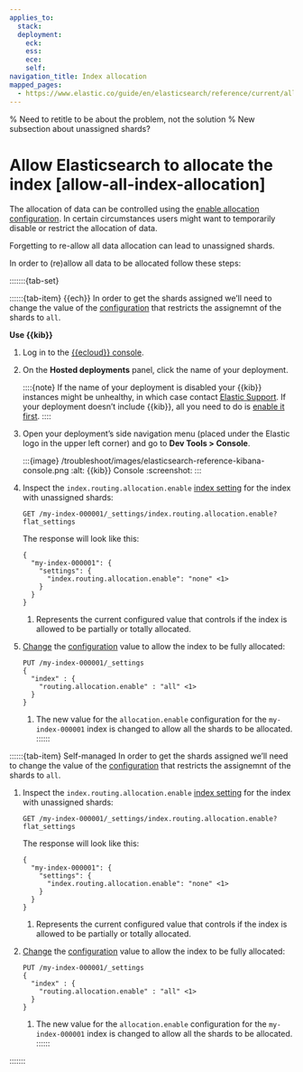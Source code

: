 ```yaml
---
applies_to:
  stack: 
  deployment:
    eck: 
    ess: 
    ece: 
    self: 
navigation_title: Index allocation
mapped_pages:
  - https://www.elastic.co/guide/en/elasticsearch/reference/current/allow-all-index-allocation.html
---
```


% Need to retitle to be about the problem, not the solution
% New subsection about unassigned shards?

# Allow Elasticsearch to allocate the index [allow-all-index-allocation]

The allocation of data can be controlled using the [enable allocation configuration](elasticsearch://reference/elasticsearch/index-settings/index-modules.md#index-routing-allocation-enable-setting). In certain circumstances users might want to temporarily disable or restrict the allocation of data.

Forgetting to re-allow all data allocation can lead to unassigned shards.

In order to (re)allow all data to be allocated follow these steps:

:::::::{tab-set}

::::::{tab-item} {{ech}}
In order to get the shards assigned we’ll need to change the value of the [configuration](elasticsearch://reference/elasticsearch/index-settings/index-modules.md#index-routing-allocation-enable-setting) that restricts the assignemnt of the shards to `all`.

**Use {{kib}}**

1. Log in to the [{{ecloud}} console](https://cloud.elastic.co?page=docs&placement=docs-body).
2. On the **Hosted deployments** panel, click the name of your deployment.

    ::::{note}
    If the name of your deployment is disabled your {{kib}} instances might be unhealthy, in which case contact [Elastic Support](https://support.elastic.co). If your deployment doesn’t include {{kib}}, all you need to do is [enable it first](../../deploy-manage/deploy/elastic-cloud/access-kibana.md).
    ::::

3. Open your deployment’s side navigation menu (placed under the Elastic logo in the upper left corner) and go to **Dev Tools > Console**.

    :::{image} /troubleshoot/images/elasticsearch-reference-kibana-console.png
    :alt: {{kib}} Console
    :screenshot:
    :::

4. Inspect the `index.routing.allocation.enable` [index setting](https://www.elastic.co/docs/api/doc/elasticsearch/operation/operation-indices-get-settings) for the index with unassigned shards:

    ```console
    GET /my-index-000001/_settings/index.routing.allocation.enable?flat_settings
    ```

    The response will look like this:

    ```console-result
    {
      "my-index-000001": {
        "settings": {
          "index.routing.allocation.enable": "none" <1>
        }
      }
    }
    ```

    1. Represents the current configured value that controls if the index is allowed to be partially or totally allocated.

5. [Change](https://www.elastic.co/docs/api/doc/elasticsearch/operation/operation-indices-put-settings) the [configuration](elasticsearch://reference/elasticsearch/index-settings/index-modules.md#index-routing-allocation-enable-setting) value to allow the index to be fully allocated:

    ```console
    PUT /my-index-000001/_settings
    {
      "index" : {
        "routing.allocation.enable" : "all" <1>
      }
    }
    ```

    1. The new value for the `allocation.enable` configuration for the `my-index-000001` index is changed to allow all the shards to be allocated.
::::::

::::::{tab-item} Self-managed
In order to get the shards assigned we’ll need to change the value of the [configuration](elasticsearch://reference/elasticsearch/index-settings/index-modules.md#index-routing-allocation-enable-setting) that restricts the assignemnt of the shards to `all`.

1. Inspect the `index.routing.allocation.enable` [index setting](https://www.elastic.co/docs/api/doc/elasticsearch/operation/operation-indices-get-settings) for the index with unassigned shards:

    ```console
    GET /my-index-000001/_settings/index.routing.allocation.enable?flat_settings
    ```

    The response will look like this:

    ```console-result
    {
      "my-index-000001": {
        "settings": {
          "index.routing.allocation.enable": "none" <1>
        }
      }
    }
    ```

    1. Represents the current configured value that controls if the index is allowed to be partially or totally allocated.

2. [Change](https://www.elastic.co/docs/api/doc/elasticsearch/operation/operation-indices-put-settings) the [configuration](elasticsearch://reference/elasticsearch/index-settings/index-modules.md#index-routing-allocation-enable-setting) value to allow the index to be fully allocated:

    ```console
    PUT /my-index-000001/_settings
    {
      "index" : {
        "routing.allocation.enable" : "all" <1>
      }
    }
    ```

    1. The new value for the `allocation.enable` configuration for the `my-index-000001` index is changed to allow all the shards to be allocated.
::::::

:::::::
